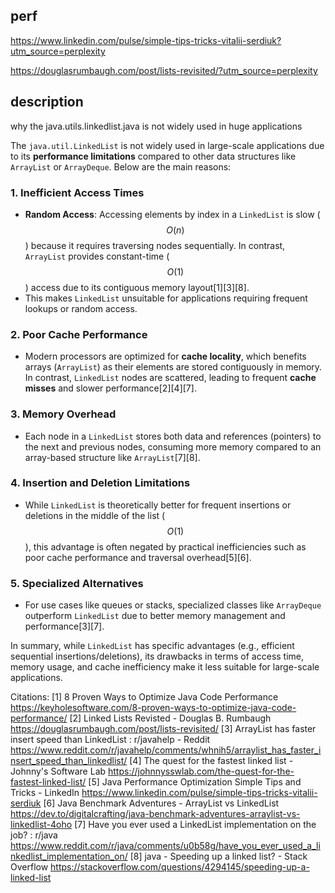 
## perf
https://www.linkedin.com/pulse/simple-tips-tricks-vitalii-serdiuk?utm_source=perplexity

https://douglasrumbaugh.com/post/lists-revisited/?utm_source=perplexity

## description
why the java.utils.linkedlist.java is not widely used in huge applications

The `java.util.LinkedList` is not widely used in large-scale applications due to its **performance limitations** compared to other data structures like `ArrayList` or `ArrayDeque`. Below are the main reasons:

### 1. **Inefficient Access Times**
   - **Random Access**: Accessing elements by index in a `LinkedList` is slow ($$O(n)$$) because it requires traversing nodes sequentially. In contrast, `ArrayList` provides constant-time ($$O(1)$$) access due to its contiguous memory layout[1][3][8].
   - This makes `LinkedList` unsuitable for applications requiring frequent lookups or random access.

### 2. **Poor Cache Performance**
   - Modern processors are optimized for **cache locality**, which benefits arrays (`ArrayList`) as their elements are stored contiguously in memory. In contrast, `LinkedList` nodes are scattered, leading to frequent **cache misses** and slower performance[2][4][7].

### 3. **Memory Overhead**
   - Each node in a `LinkedList` stores both data and references (pointers) to the next and previous nodes, consuming more memory compared to an array-based structure like `ArrayList`[7][8].

### 4. **Insertion and Deletion Limitations**
   - While `LinkedList` is theoretically better for frequent insertions or deletions in the middle of the list ($$O(1)$$), this advantage is often negated by practical inefficiencies such as poor cache performance and traversal overhead[5][6].

### 5. **Specialized Alternatives**
   - For use cases like queues or stacks, specialized classes like `ArrayDeque` outperform `LinkedList` due to better memory management and performance[3][7]. 

In summary, while `LinkedList` has specific advantages (e.g., efficient sequential insertions/deletions), its drawbacks in terms of access time, memory usage, and cache inefficiency make it less suitable for large-scale applications.

Citations:
[1] 8 Proven Ways to Optimize Java Code Performance https://keyholesoftware.com/8-proven-ways-to-optimize-java-code-performance/
[2] Linked Lists Revisted - Douglas B. Rumbaugh https://douglasrumbaugh.com/post/lists-revisited/
[3] ArrayList has faster insert speed than LinkedList : r/javahelp - Reddit https://www.reddit.com/r/javahelp/comments/whnih5/arraylist_has_faster_insert_speed_than_linkedlist/
[4] The quest for the fastest linked list - Johnny's Software Lab https://johnnysswlab.com/the-quest-for-the-fastest-linked-list/
[5] Java Performance Optimization Simple Tips and Tricks - LinkedIn https://www.linkedin.com/pulse/simple-tips-tricks-vitalii-serdiuk
[6] Java Benchmark Adventures - ArrayList vs LinkedList https://dev.to/digitalcrafting/java-benchmark-adventures-arraylist-vs-linkedlist-4oho
[7] Have you ever used a LinkedList implementation on the job? : r/java https://www.reddit.com/r/java/comments/u0b58g/have_you_ever_used_a_linkedlist_implementation_on/
[8] java - Speeding up a linked list? - Stack Overflow https://stackoverflow.com/questions/4294145/speeding-up-a-linked-list
